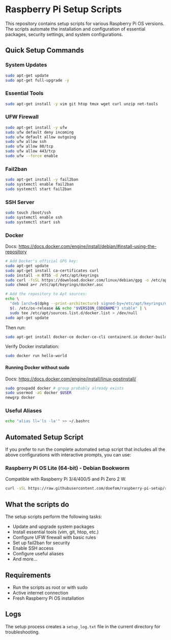 # Raspberry Pi Setup Scripts

This repository contains setup scripts for various Raspberry Pi OS versions. The scripts automate the installation and configuration of essential packages, security settings, and system configurations.

## Quick Setup Commands

### System Updates
```bash
sudo apt-get update
sudo apt-get full-upgrade -y
```

### Essential Tools
```bash
sudo apt-get install -y vim git htop tmux wget curl unzip net-tools
```

### UFW Firewall
```bash
sudo apt-get install -y ufw
sudo ufw default deny incoming
sudo ufw default allow outgoing
sudo ufw allow ssh
sudo ufw allow 80/tcp
sudo ufw allow 443/tcp
sudo ufw --force enable
```

### Fail2ban
```bash
sudo apt-get install -y fail2ban
sudo systemctl enable fail2ban
sudo systemctl start fail2ban
```

### SSH Server
```bash
sudo touch /boot/ssh
sudo systemctl enable ssh
sudo systemctl start ssh
```

### Docker

Docs: https://docs.docker.com/engine/install/debian/#install-using-the-repository

```bash
# Add Docker's official GPG key:
sudo apt-get update
sudo apt-get install ca-certificates curl
sudo install -m 0755 -d /etc/apt/keyrings
sudo curl -fsSL https://download.docker.com/linux/debian/gpg -o /etc/apt/keyrings/docker.asc
sudo chmod a+r /etc/apt/keyrings/docker.asc

# Add the repository to Apt sources:
echo \
  "deb [arch=$(dpkg --print-architecture) signed-by=/etc/apt/keyrings/docker.asc] https://download.docker.com/linux/debian \
  $(. /etc/os-release && echo "$VERSION_CODENAME") stable" | \
  sudo tee /etc/apt/sources.list.d/docker.list > /dev/null
sudo apt-get update
```

Then run:
```bash
sudo apt-get install docker-ce docker-ce-cli containerd.io docker-buildx-plugin docker-compose-plugin
```

Verify Docker installation:
```bash
sudo docker run hello-world
```

#### Running Docker without sudo

Docs: https://docs.docker.com/engine/install/linux-postinstall/

```bash
sudo groupadd docker # group probably already exists
sudo usermod -aG docker $USER
newgrp docker
```

### Useful Aliases
```bash
echo "alias ll='ls -la'" >> ~/.bashrc
```

## Automated Setup Script

If you prefer to run the complete automated setup script that includes all the above configurations with interactive prompts, you can use:

### Raspberry Pi OS Lite (64-bit) - Debian Bookworm

Compatible with Raspberry Pi 3/4/400/5 and Pi Zero 2 W.

```bash
curl -sSL https://raw.githubusercontent.com/doefom/raspberry-pi-setup/refs/heads/main/scripts/raspberry-pi-os-lite-64-bookworm.sh | sudo bash
```

## What the scripts do

The setup scripts perform the following tasks:
- Update and upgrade system packages
- Install essential tools (vim, git, htop, etc.)
- Configure UFW firewall with basic rules
- Set up fail2ban for security
- Enable SSH access
- Configure useful aliases
- And more...

## Requirements

- Run the scripts as root or with sudo
- Active internet connection
- Fresh Raspberry Pi OS installation

## Logs

The setup process creates a `setup_log.txt` file in the current directory for troubleshooting. 
